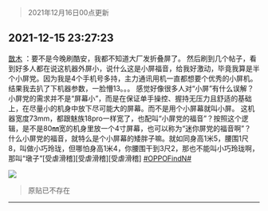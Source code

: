 > 2021年12月16日00点更新
<link rel="stylesheet" href="https://cdn.jsdelivr.net/gh/taotie6/sampleJSON@main/css/photo_show.css">
<meta name="referrer" content="no-referrer" />


 ## 2021-12-15 23:27:23 

 [㪚木](https://www.coolapk.com/feed/32153923?shareKey=YzMyMjVjNTAxNzUwNjFiYTExOGI~) ：要不是今晚刷酷安，我都不知道大厂发折叠屏了。
然后刷到几个帖子，看到好多人都在说这机器外屏小，说什么这是小屏福音，给我好激动，毕竟我算是半个小屏党。因为我是4个手机号多持，主力通讯用机一直都想要个优秀的小屏机。
结果我去扒了下机器参数，一脸懵13。。。<!--break-->
感觉好像很多人对“小屏”有什么误解？
小屏党的需求并不是“屏幕小”，而是在保证单手操控、握持无压力且舒适的基础上，在尽量小的机身中放下尽可能大的屏幕。而不是用个小屏幕就叫小屏。
这机器宽度73mm，都跟魅族18pro一样宽了，也配叫“小屏党的福音”？按照这个逻辑，是不是80㎜宽的机身里放一个4寸屏幕，也可以称为“迷你屏党的福音啊”？
什么小屏党的福音，就特么是个小屏幕的矮胖子嘛。就如同身高1米5，腰围1尺8，叫做小巧玲珑，但哪怕身高1米4，你腰围干到3尺2，那也不能叫小巧玲珑啊，那叫“墩子”[受虐滑稽][受虐滑稽][受虐滑稽] <a class="feed-link-tag" href="/t/OPPOFindN?type=0">#OPPOFindN#</a> 

<div class="album">
<img class="img-item" src="http://image.coolapk.com/feed/2021/1215/23/1081091_7a873d38_2042_1131_459@908x869.jpeg" />
</div>

> 原贴已不存在 

 ------- 

